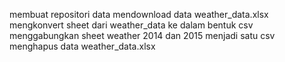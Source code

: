 membuat repositori data
mendownload data weather_data.xlsx
mengkonvert sheet dari weather_data ke dalam bentuk csv
menggabungkan sheet weather 2014 dan 2015 menjadi satu csv
menghapus data weather_data.xlsx
